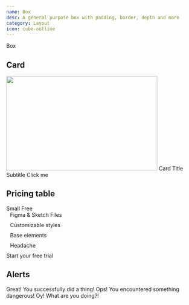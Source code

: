 ```yaml
---
name: Box
desc: A general purpose box with padding, border, depth and more
category: Layout
icon: cube-outline
---
```


<core-knobs element="core-box">
<core-box padding="lg" depth="md">Box</core-box>
</core-knobs>

## Card

<core-knobs hideTabs element="core-box">
  <core-box bg="white" inline depth="sm" border="ui-weakest">
    <img width="400" height="250" src="https://placeimg.com/400/250/tech">
    <core-box padding="md">
      <core-text tag="h2">Card Title</core-text>
      <core-text tag="h6">Subtitle</core-text>
      <core-box margin-y="md">
        <core-button type="primary">Click me</core-button>
      </core-box>
    </core-box>
  </core-box>
</core-knobs>

## Pricing table

<core-knobs hideTabs element="core-box">
<style>
  .pricing {
    min-width: 500px;
  }
  .pricing ul {
    list-style: none;
    margin: 0;
    padding: 0;
  }
  .pricing li {
    display: flex;
    align-items: center;
    margin-bottom: 10px;
  }
  .pricing i {
    margin-right: 10px;
  }
</style>
<core-box class="pricing" bg="ui-weakest" padding="lg" inline depth="sm">
  <core-text tag="h2">Small</core-text>
  <core-text tag="p" color="weak" >Free</core-text>
  <core-box margin-y="lg">
    <ul full size="md">
      <li>
      <i class="gg-check-o"></i>
      Figma & Sketch Files
      </li>
      <li>
      <i class="gg-check-o"></i>
      Customizable styles
      </li>
      <li>
      <i class="gg-check-o"></i>
      Base elements
      </li>
      <li>
      <i class="gg-remove"></i>
      Headache
      </li>
    </ul>
  </core-box>
  <core-button full type="primary">Start your free trial</core-button>
</core-box>
</core-knobs>

## Alerts

<core-knobs hideTabs element="core-box">
  <core-box radius="md" margin-b="md" padding="lg" color="success" bg="white" full border="success">
    <core-text>Great! You successfully did a thing!</core-text>
  </core-box>
  </core-box>
  <core-box radius="md" margin-b="md" padding="lg" color="warning" bg="white" full border="warning">
    <core-text>Ops! You encountered something dangerous!</core-text>
  </core-box>
  </core-box>
  <core-box radius="md" margin-b="md" padding="lg" color="danger" bg="white" full border="danger">
    <core-text>Oy! What are you doing?!</core-text>
  </core-box>
  </core-box>
</core-knobs>
